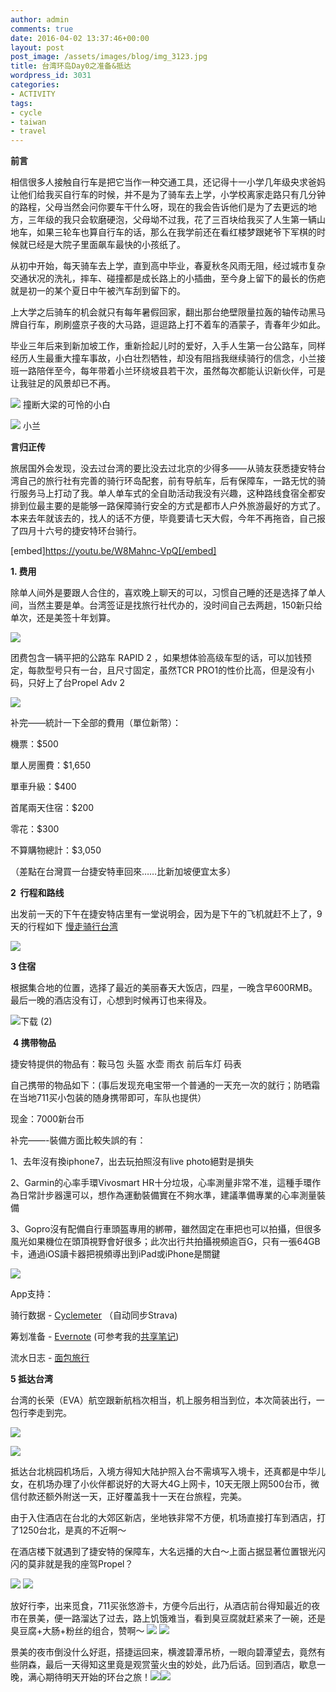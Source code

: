 ```yaml
---
author: admin
comments: true
date: 2016-04-02 13:37:46+00:00
layout: post
post_image: /assets/images/blog/img_3123.jpg
title: 台湾环岛Day0之准备&抵达
wordpress_id: 3031
categories:
- ACTIVITY
tags:
- cycle
- taiwan
- travel
---
```


**前言**

相信很多人接触自行车是把它当作一种交通工具，还记得十一小学几年级央求爸妈让他们给我买自行车的时候，并不是为了骑车去上学，小学校离家走路只有几分钟的路程，父母当然会问你要车干什么呀，现在的我会告诉他们是为了去更远的地方，三年级的我只会软磨硬泡，父母坳不过我，花了三百块给我买了人生第一辆山地车，如果三轮车也算自行车的话，那么在我学前还在看红楼梦跟姥爷下军棋的时候就已经是大院子里面飙车最快的小孩纸了。

从初中开始，每天骑车去上学，直到高中毕业，春夏秋冬风雨无阻，经过城市复杂交通状况的洗礼，摔车、碰撞都是成长路上的小插曲，至今身上留下的最长的伤疤就是初一的某个夏日中午被汽车刮到留下的。

上大学之后骑车的机会就只有每年暑假回家，翻出那台绝壁限量拉轰的轴传动黑马牌自行车，刷刷盛京子夜的大马路，逗逗路上打不着车的酒蒙子，青春年少如此。

毕业三年后来到新加坡工作，重新捡起儿时的爱好，入手人生第一台公路车，同样经历人生最重大撞车事故，小白壮烈牺牲，却没有阻挡我继续骑行的信念，小兰接班一路陪伴至今，每年带着小兰环绕坡县若干次，虽然每次都能认识新伙伴，可是让我驻足的风景却已不再。

![]({{site.baseurl}}/assets/images/blog/IMG_1352.jpg)
撞断大梁的可怜的小白

![]({{site.baseurl}}/assets/images/blog/IMG_1385.jpg)
小兰

**言归正传**

旅居国外会发现，没去过台湾的要比没去过北京的少得多——从骑友获悉捷安特台湾自己的旅行社有完善的骑行环岛配套，前有导航车，后有保障车，一路无忧的骑行服务马上打动了我。单人单车式的全自助活动我没有兴趣，这种路线食宿全都安排到位最主要的是能够一路保障骑行安全的方式是都市人户外旅游最好的方式了。本来去年就该去的，找人的话不方便，毕竟要请七天大假，今年不再拖沓，自己报了四月十六号的捷安特环台骑行。

[embed]https://youtu.be/W8Mahnc-VpQ[/embed]

**1. 费用**

除单人间外是要跟人合住的，喜欢晚上聊天的可以，习惯自己睡的还是选择了单人间，当然主要是单。台湾签证是找旅行社代办的，没时间自己去两趟，150新只给单次，还是美签十年划算。

![](http://www.giantcyclingworld.com/web/uploaded/filemanager/e9fa7dfd-f3c9-4bee-bed8-f89668fc60a8.jpg)



团费包含一辆平把的公路车 RAPID 2 ，如果想体验高级车型的话，可以加钱预定，每款型号只有一台，且尺寸固定，虽然TCR PRO1的性价比高，但是没有小码，只好上了台Propel Adv 2


![]({{site.baseurl}}/assets/images/blog/下载.png)

补完——統計一下全部的費用（單位新幣）：

機票：$500

單人房團費：$1,650

單車升級：$400

首尾兩天住宿：$200

零花：$300

不算購物總計：$3,050

（差點在台灣買一台捷安特車回來……比新加坡便宜太多）


**2  行程和路线**

出发前一天的下午在捷安特店里有一堂说明会，因为是下午的飞机就赶不上了，9天的行程如下 [慢走骑行台湾]({{site.baseurl}}/assets/images/blog/台湾.pdf)

![]({{site.baseurl}}/assets/images/blog/下载-1.png)


**3 住宿**

根据集合地的位置，选择了最近的美丽春天大饭店，四星，一晚含早600RMB。最后一晚的酒店没有订，心想到时候再订也来得及。


![下载 (2)]({{site.baseurl}}/assets/images/blog/下载-2.png)

 **4 携带物品**

捷安特提供的物品有：鞍马包 头盔 水壶 雨衣 前后车灯 码表

自己携带的物品如下：(事后发现充电宝带一个普通的一天充一次的就行；防晒霜在当地711买小包装的随身携带即可，车队也提供）

现金：7000新台币


补完——-裝備方面比較失誤的有：

1、去年沒有換iphone7，出去玩拍照沒有live photo絕對是損失

2、Garmin的心率手環Vivosmart HR十分垃圾，心率測量非常不准，這種手環作為日常計步器還可以，想作為運動裝備實在不夠水準，建議準備專業的心率測量裝備

3、Gopro沒有配備自行車頭盔專用的綁帶，雖然固定在車把也可以拍攝，但很多風光如果機位在頭頂視野會好很多；此次出行共拍攝視頻逾百G，只有一張64GB卡，通過iOS讀卡器把視頻導出到iPad或iPhone是關鍵

![]({{site.baseurl}}/assets/images/blog/IMG_2911.jpg)


App支持：

骑行数据 - [Cyclemeter](https://itunes.apple.com/app/apple-store/id330595774?mt=8) （自动同步Strava)

筹划准备 - [Evernote](https://itunes.apple.com/us/app/evernote-capture-notes-sync/id281796108?mt=8) (可参考我的[共享笔记](https://www.evernote.com/pub/billrain/CycleTaiwan))

流水日志 - [面包旅行](http://web.breadtrip.com/trips/2387282839/)

**5 抵达台湾**

台湾的长荣（EVA）航空跟新航档次相当，机上服务相当到位，本次简装出行，一包行李走到完。

![]({{site.baseurl}}/assets/images/blog/img_3113.jpg)

![]({{site.baseurl}}/assets/images/blog/img_3117.jpg)

抵达台北桃园机场后，入境方得知大陆护照入台不需填写入境卡，还真都是中华儿女，在机场办理了小伙伴都说好的大哥大4G上网卡，10天无限上网500台币，微信付款还额外附送一天，正好覆盖我十一天在台旅程，完美。

由于入住酒店在台北的大郊区新店，坐地铁非常不方便，机场直接打车到酒店，打了1250台北，是真的不近啊～

在酒店楼下就遇到了捷安特的保障车，大名远播的大白～上面占据显著位置银光闪闪的莫非就是我的座驾Propel？

![]({{site.baseurl}}/assets/images/blog/img_3123.jpg)
![]({{site.baseurl}}/assets/images/blog/img_3124.jpg)


放好行李，出来觅食，711买张悠游卡，方便今后出行，从酒店前台得知最近的夜市在景美，便一路溜达了过去，路上饥饿难当，看到臭豆腐就赶紧来了一碗，还是臭豆腐+大肠+粉丝的组合，赞啊～
![]({{site.baseurl}}/assets/images/blog/img_3128.jpg)
![]({{site.baseurl}}/assets/images/blog/img_3127.jpg)




景美的夜市倒没什么好逛，搭捷运回来，横渡碧潭吊桥，一眼向碧潭望去，竟然有些阴森，最后一天得知这里竟是观赏萤火虫的妙处，此乃后话。回到酒店，歇息一晚，满心期待明天开始的环台之旅！![]({{site.baseurl}}/assets/images/blog/img_3140-1024x768.jpg)![]({{site.baseurl}}/assets/images/blog/img_3139-768x1024.jpg)
